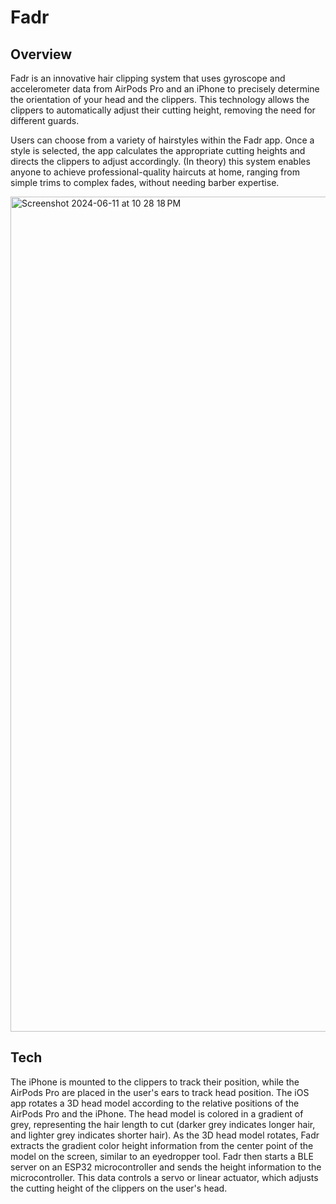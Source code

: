 # Fadr

## Overview

Fadr is an innovative hair clipping system that uses gyroscope and accelerometer data from AirPods Pro and an iPhone to precisely determine the orientation of your head and the clippers. This technology allows the clippers to automatically adjust their cutting height, removing the need for different guards.

Users can choose from a variety of hairstyles within the Fadr app. Once a style is selected, the app calculates the appropriate cutting heights and directs the clippers to adjust accordingly. (In theory) this system enables anyone to achieve professional-quality haircuts at home, ranging from simple trims to complex fades, without needing barber expertise.

<img width="1336" alt="Screenshot 2024-06-11 at 10 28 18 PM" src="https://github.com/ChinemeremChigbo/Fadr/assets/24593519/7f8f42f0-74d5-4c85-b160-501c03fa0bab">

## Tech
The iPhone is mounted to the clippers to track their position, while the AirPods Pro are placed in the user's ears to track head position. The iOS app rotates a 3D head model according to the relative positions of the AirPods Pro and the iPhone. The head model is colored in a gradient of grey, representing the hair length to cut (darker grey indicates longer hair, and lighter grey indicates shorter hair). As the 3D head model rotates, Fadr extracts the gradient color height information from the center point of the model on the screen, similar to an eyedropper tool. Fadr then starts a BLE server on an ESP32 microcontroller and sends the height information to the microcontroller. This data controls a servo or linear actuator, which adjusts the cutting height of the clippers on the user's head.
